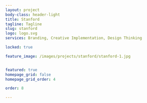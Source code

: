 ```yaml
---
layout: project
body-class: header-light
title: Stanford
tagline: Tagline
slug: stanford
logo: logo.svg
services: Branding, Creative Implementation, Design Thinking

locked: true

feature_image: /images/projects/stanford/stanford-1.jpg


featured: true
homepage_grid: false
homepage_grid_order: 4

order: 8

---
```



